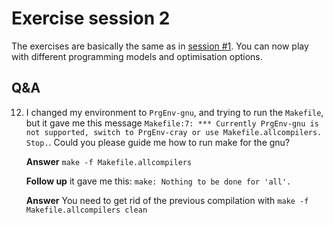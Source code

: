# Exercise session 2

The exercises are basically the same as in 
[session #1](extra_1_04_Exercises_1.md). You can now play with different
programming models and optimisation options.

## Q&A

12. I changed my environment to `PrgEnv-gnu`, and trying to run the `Makefile`, but it gave me this message `Makefile:7: *** Currently PrgEnv-gnu is not supported, switch to PrgEnv-cray or use Makefile.allcompilers.  Stop.`. Could you please guide me how to run make for the gnu?

    **Answer** `make -f Makefile.allcompilers`
    
    **Follow up** it gave me this: `make: Nothing to be done for 'all'.`
    
    **Answer** You need to get rid of the previous compilation with       `make -f Makefile.allcompilers clean`


